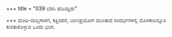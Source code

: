 +++
title = "039 ಬೆರಸಿ ಹೊಯ್ದರು"

+++
ಮಂಡಿ-ಮಲ್ಲಗಾಳಗ, ಕತ್ತಿವರಸೆ, ಬಾಣಪ್ರಯೋಗ ಮುಂತಾದ ಸಂದರ್ಭಗಳಲ್ಲಿ ಮೊಳಕಾಲನ್ನೂರಿ ಕುಳಿತುಕೊಳ್ಳುವ ಒಂದು ಭಂಗ.
